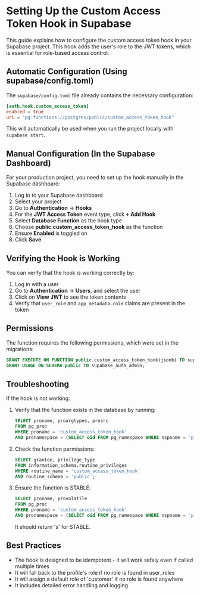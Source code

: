 # Setting Up the Custom Access Token Hook in Supabase

This guide explains how to configure the custom access token hook in your Supabase project. This hook adds the user's role to the JWT tokens, which is essential for role-based access control.

## Automatic Configuration (Using supabase/config.toml)

The `supabase/config.toml` file already contains the necessary configuration:

```toml
[auth.hook.custom_access_token]
enabled = true
uri = "pg-functions://postgres/public/custom_access_token_hook"
```

This will automatically be used when you run the project locally with `supabase start`.

## Manual Configuration (In the Supabase Dashboard)

For your production project, you need to set up the hook manually in the Supabase dashboard:

1. Log in to your Supabase dashboard
2. Select your project
3. Go to **Authentication** → **Hooks**
4. For the **JWT Access Token** event type, click **+ Add Hook**
5. Select **Database Function** as the hook type
6. Choose **public.custom_access_token_hook** as the function
7. Ensure **Enabled** is toggled on
8. Click **Save**

## Verifying the Hook is Working

You can verify that the hook is working correctly by:

1. Log in with a user
2. Go to **Authentication** → **Users**, and select the user
3. Click on **View JWT** to see the token contents
4. Verify that `user_role` and `app_metadata.role` claims are present in the token

## Permissions

The function requires the following permissions, which were set in the migrations:

```sql
GRANT EXECUTE ON FUNCTION public.custom_access_token_hook(jsonb) TO supabase_auth_admin;
GRANT USAGE ON SCHEMA public TO supabase_auth_admin;
```

## Troubleshooting

If the hook is not working:

1. Verify that the function exists in the database by running:

   ```sql
   SELECT proname, proargtypes, prosrc
   FROM pg_proc
   WHERE proname = 'custom_access_token_hook'
   AND pronamespace = (SELECT oid FROM pg_namespace WHERE nspname = 'public');
   ```

2. Check the function permissions:

   ```sql
   SELECT grantee, privilege_type
   FROM information_schema.routine_privileges
   WHERE routine_name = 'custom_access_token_hook'
   AND routine_schema = 'public';
   ```

3. Ensure the function is STABLE:
   ```sql
   SELECT proname, provolatile
   FROM pg_proc
   WHERE proname = 'custom_access_token_hook'
   AND pronamespace = (SELECT oid FROM pg_namespace WHERE nspname = 'public');
   ```
   It should return 's' for STABLE.

## Best Practices

- The hook is designed to be idempotent - it will work safely even if called multiple times
- It will fall back to the profile's role if no role is found in user_roles
- It will assign a default role of 'customer' if no role is found anywhere
- It includes detailed error handling and logging
